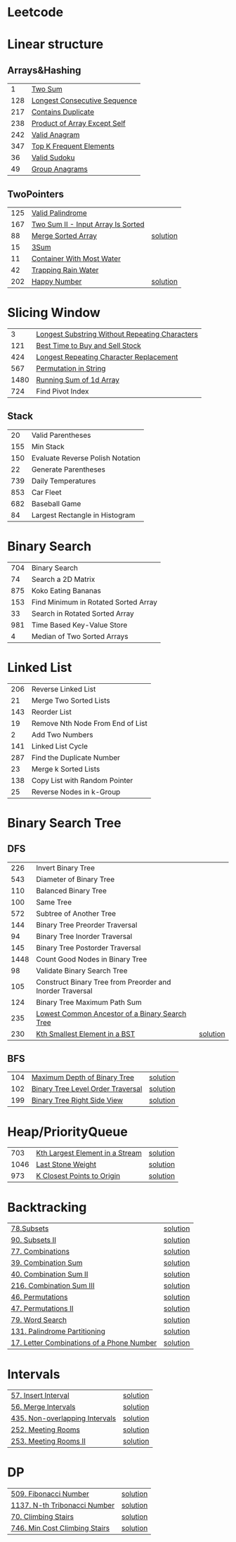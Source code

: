 # Leetcode


# Linear structure
## Arrays&Hashing
|     |                                                                                                                                                |
|-----|------------------------------------------------------------------------------------------------------------------------------------------------|
| 1   | [Two Sum](https://github.com/WeiruSun/Leetcode/blob/main/Arrays%26Hashing/1.%20Two%20Sum.md)                                                   |
| 128 | [Longest Consecutive Sequence](https://github.com/WeiruSun/Leetcode/blob/main/Arrays%26Hashing/128.%20Longest%20Consecutive%20Sequence.md)     |
| 217 | [Contains Duplicate](https://github.com/WeiruSun/Leetcode/blob/main/Arrays%26Hashing/217.%20Contains%20Duplicate.md)                           |
| 238 | [Product of Array Except Self](https://github.com/WeiruSun/Leetcode/blob/main/Arrays%26Hashing/238.%20Product%20of%20Array%20Except%20Self.md) |
| 242 | [Valid Anagram](https://github.com/WeiruSun/Leetcode/blob/main/Arrays%26Hashing/242.%20Valid%20Anagram.md)                                     |
| 347 | [Top K Frequent Elements](https://github.com/WeiruSun/Leetcode/blob/main/Arrays%26Hashing/347.%20Top%20K%20Frequent%20Elements.md)             |
| 36  | [Valid Sudoku](https://github.com/WeiruSun/Leetcode/blob/main/Arrays%26Hashing/36.%20Valid%20Sudoku.md)                                        |
| 49  | [Group Anagrams](https://github.com/WeiruSun/Leetcode/blob/main/Arrays%26Hashing/49.%20Group%20Anagrams.md)                                    |

## TwoPointers
|     |                                                                                                                            |                                                                                                                                                                        |
|-----|----------------------------------------------------------------------------------------------------------------------------|------------------------------------------------------------------------------------------------------------------------------------------------------------------------|
| 125 | [Valid Palindrome](https://leetcode.com/problems/valid-palindrome/)                                                        |                                                                                                                                                                        |
| 167 | [Two Sum II - Input Array Is Sorted](https://leetcode.com/problems/two-sum-ii-input-array-is-sorted/)                      |                                                                                                                                                                        | 
| 88  | [Merge Sorted Array](https://leetcode.com/problems/merge-sorted-array/description/?envType=study-plan&id=data-structure-i) | [solution](https://github.com/WeiruSun/Leetcode/blob/475a6039046db26425c02a9d41c0baedaabf155b/Two%20Pointers/88.%20Merge%20Sorted%20Array.md)                          |                    
| 15  | [3Sum](https://leetcode.com/problems/3sum/)                                                                                |                                                                                                                                                                        |
| 11  | [Container With Most Water](https://leetcode.com/problems/container-with-most-water/)                                      |                                                                                                                                                                        |
| 42  | [Trapping Rain Water](https://leetcode.com/problems/trapping-rain-water/)                                                  |                                                                                                                                                                        |
| 202 | [Happy Number](https://leetcode.com/problems/happy-number/description/)                                                    | [solution](https://github.com/WeiruSun/Leetcode/blob/4e79e7a3d31c07e4e3c05eee2255af50d7963ef6/Two%20Pointers/Floyd's%20Tortoise%20and%20Hare/202.%20Happy%20Number.md) |

# Slicing Window
|      |                                                                                                                                 |
|------|---------------------------------------------------------------------------------------------------------------------------------|
| 3    | [Longest Substring Without Repeating Characters](https://leetcode.com/problems/longest-substring-without-repeating-characters/) |
| 121  | [Best Time to Buy and Sell Stock](https://leetcode.com/problems/best-time-to-buy-and-sell-stock/)                               |
| 424  | [Longest Repeating Character Replacement](https://leetcode.com/problems/longest-repeating-character-replacement/description/)   |
| 567  | [Permutation in String](https://leetcode.com/problems/permutation-in-string/)                                                   |
| 1480 | [Running Sum of 1d Array]()                                                                                                     |
| 724  |  Find Pivot Index                                                                                                               |


## Stack
|     |                                   |
|-----|-----------------------------------|
| 20  | 	Valid Parentheses                |
| 155 | 	Min Stack                        |
| 150 | 	Evaluate Reverse Polish Notation |
| 22  | 	Generate Parentheses             |
| 739 | 	Daily Temperatures               |
| 853 | 	Car Fleet                        |
| 682 | 	Baseball Game                    |
| 84  | 	Largest Rectangle in Histogram   |

# Binary Search
|     |                                       |
|-----|---------------------------------------|
| 704 | 	Binary Search                        |
| 74  | 	Search a 2D Matrix                   |
| 875 | 	Koko Eating Bananas                  |
| 153 | 	Find Minimum in Rotated Sorted Array |
| 33  | 	Search in Rotated Sorted Array       |
| 981 | 	Time Based Key-Value Store           |
| 4   | 	Median of Two Sorted Arrays          |

# Linked List
|     |                                   |
|-----|-----------------------------------|
| 206 | 	Reverse Linked List              |
| 21  | 	Merge Two Sorted Lists           |
| 143 | 	Reorder List                     |
| 19  | 	Remove Nth Node From End of List |
| 2   | 	Add Two Numbers                  |
| 141 | 	Linked List Cycle                |
| 287 | 	Find the Duplicate Number        |
| 23  | 	Merge k Sorted Lists             |
| 138 | 	Copy List with Random Pointer    |
| 25  | 	Reverse Nodes in k-Group         |

# Binary Search Tree
## DFS
|      |                                                                                                                                             |                                                                                                                                                           |
|------|---------------------------------------------------------------------------------------------------------------------------------------------|-----------------------------------------------------------------------------------------------------------------------------------------------------------|
| 226  | 	Invert Binary Tree                                                                                                                         |                                                                                                                                                           |                                                                                                                            
| 543  | 	Diameter of Binary Tree                                                                                                                    |                                                                                                                                                           |
| 110  | 	Balanced Binary Tree                                                                                                                       |                                                                                                                                                           |
| 100  | 	Same Tree                                                                                                                                  |                                                                                                                                                           |
| 572  | 	Subtree of Another Tree                                                                                                                    |
| 144  | 	Binary Tree Preorder Traversal                                                                                                             |
| 94   | 	Binary Tree Inorder Traversal                                                                                                              |
| 145  | 	Binary Tree Postorder Traversal                                                                                                            |                                                                                                                                                           |
| 1448 | 	Count Good Nodes in Binary Tree                                                                                                            |                                                                                                                                                           |
| 98   | 	Validate Binary Search Tree                                                                                                                |                                                                                                                                                           |
| 105  | 	Construct Binary Tree from Preorder and Inorder Traversal                                                                                  |                                                                                                                                                           |
| 124  | 	Binary Tree Maximum Path Sum                                                                                                               |                                                                                                                                                           |
| 235  | [Lowest Common Ancestor of a Binary Search Tree](https://leetcode.com/problems/lowest-common-ancestor-of-a-binary-search-tree/description/) |                                                                                                                                                           |
| 230  | [Kth Smallest Element in a BST](https://leetcode.com/problems/kth-smallest-element-in-a-bst/)                                               | [solution](https://github.com/WeiruSun/Leetcode/blob/c5944430ba237755b0824ea0b9f3c7d40b5ae892/Tree/DFS/230.%20Kth%20Smallest%20Element%20in%20a%20BST.md) |

## BFS
|     |                                                                                                                   |                                                                                                                                                       |
|-----|-------------------------------------------------------------------------------------------------------------------|-------------------------------------------------------------------------------------------------------------------------------------------------------|
| 104 | [Maximum Depth of Binary Tree](https://leetcode.com/problems/maximum-depth-of-binary-tree/description/)           | [solution](https://github.com/WeiruSun/Leetcode/blob/0a70eda8fe0bde76ede44d024552174bc967bc46/Tree/BFS/104%20MaximumDepthOfBinaryTree.md)             |     
| 102 | [Binary Tree Level Order Traversal](https://leetcode.com/problems/binary-tree-level-order-traversal/description/) | [solution](https://github.com/WeiruSun/Leetcode/blob/0a70eda8fe0bde76ede44d024552174bc967bc46/Tree/BFS/102%20BinaryTreeLevelOrderTraversal.md)        |
| 199 | [Binary Tree Right Side View](https://leetcode.com/problems/binary-tree-right-side-view/description/)             | [solution](https://github.com/WeiruSun/Leetcode/blob/0a70eda8fe0bde76ede44d024552174bc967bc46/Tree/BFS/199.%20Binary%20Tree%20Right%20Side%20View.md) |

# Heap/PriorityQueue
|      |                                                                                                     |                                                                                                                                                                                     |
|------|-----------------------------------------------------------------------------------------------------|-------------------------------------------------------------------------------------------------------------------------------------------------------------------------------------|
| 703  | [Kth Largest Element in a Stream](https://leetcode.com/problems/kth-largest-element-in-a-stream/)   | [solution](https://github.com/WeiruSun/Leetcode/blob/15a67d17a8864959c7a67ef540de54d57d42356b/Linear/heapq%20&%20priorityQueue/703.%20Kth%20Largest%20Element%20in%20a%20Stream.md) |
| 1046 | [Last Stone Weight](https://leetcode.com/problems/last-stone-weight/)                               | [solution](https://github.com/WeiruSun/Leetcode/blob/15a67d17a8864959c7a67ef540de54d57d42356b/Linear/heapq%20&%20priorityQueue/1046.%20Last%20Stone%20Weight.md)                    |
| 973  | [K Closest Points to Origin](https://leetcode.com/problems/k-closest-points-to-origin/description/) | [solution](https://github.com/WeiruSun/Leetcode/blob/15a67d17a8864959c7a67ef540de54d57d42356b/Linear/heapq%20&%20priorityQueue/973.%20K%20Closest%20Points%20to%20Origin.md)        |

#  Backtracking
|                                                                                                                   |                                                                                                                                                                      |
|-------------------------------------------------------------------------------------------------------------------|----------------------------------------------------------------------------------------------------------------------------------------------------------------------|
| [78.Subsets](https://leetcode.com/problems/subsets/)                                                              | [solution](https://github.com/WeiruSun/Leetcode/blob/688643feb4c538e99ddfce609250ef04e69498b2/Backtracking/78.%20Subsets.md)                                         |
| [90. Subsets II](https://leetcode.com/problems/subsets-ii/)                                                       | [solution](https://github.com/WeiruSun/Leetcode/blob/688643feb4c538e99ddfce609250ef04e69498b2/Backtracking/90.%20Subsets%20II.md)                                    |
| [77. Combinations](https://leetcode.com/problems/combinations/)                                                   | [solution](https://github.com/WeiruSun/Leetcode/blob/688643feb4c538e99ddfce609250ef04e69498b2/Backtracking/77%20combinations.md)                                     |
| [39. Combination Sum](https://leetcode.com/problems/combination-sum/)                                             | [solution](https://github.com/WeiruSun/Leetcode/blob/688643feb4c538e99ddfce609250ef04e69498b2/Backtracking/39%20CombinationSum.md)                                   |
| [40. Combination Sum II](https://leetcode.com/problems/combination-sum-ii/)                                       | [solution](https://github.com/WeiruSun/Leetcode/blob/688643feb4c538e99ddfce609250ef04e69498b2/Backtracking/40%20CombinationSumII.md)                                 |
| [216. Combination Sum III](https://leetcode.com/problems/combination-sum-iii/)                                    | [solution](https://github.com/WeiruSun/Leetcode/blob/688643feb4c538e99ddfce609250ef04e69498b2/Backtracking/216%20Combination%20Sum%20III.md)                         |
| [46. Permutations](https://leetcode.com/problems/permutations/)                                                   | [solution](https://github.com/WeiruSun/Leetcode/blob/688643feb4c538e99ddfce609250ef04e69498b2/Backtracking/46%20Permutations.md)                                     |
| [47. Permutations II](https://leetcode.com/problems/permutations-ii/)                                             | [solution](https://github.com/WeiruSun/Leetcode/blob/688643feb4c538e99ddfce609250ef04e69498b2/Backtracking/47%20PermutationsII.md)                                   |
| [79. Word Search](https://leetcode.com/problems/word-search/)                                                     | [solution](https://github.com/WeiruSun/Leetcode/blob/688643feb4c538e99ddfce609250ef04e69498b2/Backtracking/79.%20Word%20Search.md)                                   |
| [131. Palindrome Partitioning](https://leetcode.com/problems/palindrome-partitioning/)                            | [solution](https://github.com/WeiruSun/Leetcode/blob/688643feb4c538e99ddfce609250ef04e69498b2/Backtracking/131.%20Palindrome%20Partitioning.md)                      |
| [17. Letter Combinations of a Phone Number](https://leetcode.com/problems/letter-combinations-of-a-phone-number/) | [solution](https://github.com/WeiruSun/Leetcode/blob/688643feb4c538e99ddfce609250ef04e69498b2/Backtracking/17.%20Letter%20Combinations%20of%20a%20Phone%20Number.md) |

# Intervals
|                                                                                            |                                                                                                                                               |
|--------------------------------------------------------------------------------------------|-----------------------------------------------------------------------------------------------------------------------------------------------|
| [57. Insert Interval](https://leetcode.com/problems/insert-interval/)                      | [solution](https://github.com/WeiruSun/Leetcode/blob/5b40d596c31acce7d6ba763fe2ba0cbdfa534ef4/interval/57.%20Insert%20Interval.md)            |
| [56. Merge Intervals](https://leetcode.com/problems/merge-intervals/)                      | [solution](https://github.com/WeiruSun/Leetcode/blob/5b40d596c31acce7d6ba763fe2ba0cbdfa534ef4/interval/56.%20Merge%20Intervals.md)            |
| [435. Non-overlapping Intervals](https://leetcode.com/problems/non-overlapping-intervals/) | [solution](https://github.com/WeiruSun/Leetcode/blob/5b40d596c31acce7d6ba763fe2ba0cbdfa534ef4/interval/435.%20Non-overlapping%20Intervals.md) |
| [252. Meeting Rooms](https://leetcode.com/problems/meeting-rooms/)                         | [solution](https://github.com/WeiruSun/Leetcode/blob/5b40d596c31acce7d6ba763fe2ba0cbdfa534ef4/interval/252.%20Meeting%20Rooms.md)             |
| [253. Meeting Rooms II](https://leetcode.com/problems/meeting-rooms-ii/)                   | [solution](https://github.com/WeiruSun/Leetcode/blob/5b40d596c31acce7d6ba763fe2ba0cbdfa534ef4/interval/253.%20Meeting%20Rooms%20II.md)        |

# DP
|                                                                                                                                     |                                                                                                                                                            |
|-------------------------------------------------------------------------------------------------------------------------------------|------------------------------------------------------------------------------------------------------------------------------------------------------------|
| [509. Fibonacci Number](https://leetcode.com/problems/fibonacci-number/?envType=study-plan&id=dynamic-programming-i)                | [solution](https://github.com/WeiruSun/Leetcode/blob/318b2e4874dfa8fbc56c85b8fcac09a77ea4ae7c/DynamicProgramming/509.%20Fibonacci%20Number%20.md)          |
| [1137. N-th Tribonacci Number](https://leetcode.com/problems/n-th-tribonacci-number/?envType=study-plan&id=dynamic-programming-i)   | [solution](https://github.com/WeiruSun/Leetcode/blob/a82cfcb309f0b0355e681fff92953daca07c2934/DynamicProgramming/1137.%20N-th%20Tribonacci%20Number.md)    |
| [70. Climbing Stairs](https://leetcode.com/problems/climbing-stairs/)                                                               | [solution](https://github.com/WeiruSun/Leetcode/blob/5b40d596c31acce7d6ba763fe2ba0cbdfa534ef4/DynamicProgramming/70.%20Climbing%20Stairs.md)               |
| [746. Min Cost Climbing Stairs](https://leetcode.com/problems/min-cost-climbing-stairs/)                                            | [solution](https://github.com/WeiruSun/Leetcode/blob/5b40d596c31acce7d6ba763fe2ba0cbdfa534ef4/DynamicProgramming/746.%20Min%20Cost%20Climbing%20Stairs.md) |

